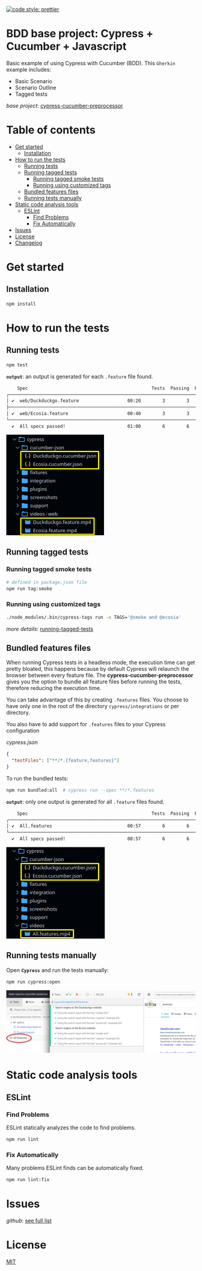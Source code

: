 [![code style: prettier](https://img.shields.io/badge/code_style-prettier-ff69b4.svg?style=flat-square)](https://github.com/prettier/prettier)

# BDD base project: Cypress + Cucumber + Javascript

Basic example of using Cypress with Cucumber (BDD). This `Gherkin` example includes:
- Basic Scenario
- Scenario Outline
- Tagged tests

*base project*: [cypress-cucumber-preprocessor](https://www.npmjs.com/package/cypress-cucumber-preprocessor)

# Table of contents

* [Get started](#get-started)
  * [Installation](#installation)
* [How to run the tests](#how-to-run-the-tests)
  * [Running tests](#running-tests)
  * [Running tagged tests](#running-tagged-tests)
    * [Running tagged smoke tests](#running-tagged-smoke-tests)
    * [Running using customized tags](#running-using-customized-tags)
  * [Bundled features files](#bundled-features-files)
  * [Running tests manually](#running-tests-manually)
* [Static code analysis tools](#static-code-analysis-tools)
  * [ESLint](#eslint)
    * [Find Problems](#find-problems)
    * [Fix Automatically](#fix-automatically)
* [Issues](#issues)
* [License](#license)
* [Changelog](#changelog)

# Get started

## Installation

```bash
npm install
```

# How to run the tests

## Running tests

```bash
npm test
```

**`output`**: an output is generated for each `.feature` file found.

```bash
    Spec                                              Tests  Passing  Failing  Pending  Skipped
┌────────────────────────────────────────────────────────────────────────────────────────────────┐
│ ✔  web/Duckduckgo.feature                  00:20        3        3        -        -        -  │
├────────────────────────────────────────────────────────────────────────────────────────────────┤
│ ✔  web/Ecosia.feature                      00:40        3        3        -        -        -  │
└────────────────────────────────────────────────────────────────────────────────────────────────┘
  ✔  All specs passed!                       01:00        6        6        -        -        -
```

![Output](./images/general_output.png "VSCode Side Bar")

## Running tagged tests

### Running tagged smoke tests

```bash
# defined in package.json file
npm run tag:smoke
```

### Running using customized tags

```bash
./node_modules/.bin/cypress-tags run -e TAGS='@smoke and @ecosia'
```

*more details*: [running-tagged-tests](https://www.npmjs.com/package/cypress-cucumber-preprocessor#running-tagged-tests)

## Bundled features files

When running Cypress tests in a headless mode, the execution time can get pretty bloated, this
happens because by default Cypress will relaunch the browser between every feature file. The
**cypress-cucumber-preprocessor** gives you the option to bundle all feature files before running
the tests, therefore reducing the execution time.

You can take advantage of this by creating `.features` files. You choose to have only one in the root
of the directory `cypress/integrations` or per directory.

You also have to add support for `.features` files to your Cypress configuration

*cypress.json*

```json
{
  "testFiles": ["**/*.{feature,features}"]
}
```

To run the bundled tests:

```bash
npm run bundled:all  # cypress run --spec **/*.features
```

**`output`**: only one output is generated for all `.feature` files found.

```bash
    Spec                                              Tests  Passing  Failing  Pending  Skipped
┌────────────────────────────────────────────────────────────────────────────────────────────────┐
│ ✔  All.features                            00:57        6        6        -        -        -  │
└────────────────────────────────────────────────────────────────────────────────────────────────┘
  ✔  All specs passed!                       00:57        6        6        -        -        -
```

![Output](./images/bundled_output.png "VSCode Side Bar")

## Running tests manually

Open **`Cypress`** and run the tests manually:

```bash
npm run cypress:open
```

![Output](./images/cypress_ui.png "Cypress UI")

# Static code analysis tools

## ESLint

### Find Problems

ESLint statically analyzes the code to find problems.

```bash
npm run lint
```

### Fix Automatically

Many problems ESLint finds can be automatically fixed.

```bash
npm run lint:fix
```

# Issues

*github*: [see full list](https://github.com/TheBrainFamily/cypress-cucumber-preprocessor/issues)

# License

[MIT](./LICENSE)
